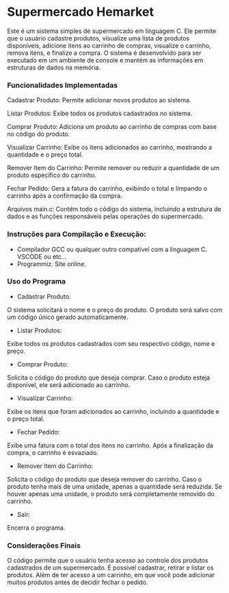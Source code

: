 
# Supermercado Hemarket

Este é um sistema simples de supermercado em linguagem C. Ele permite que o usuário cadastre produtos, visualize uma lista de produtos disponíveis, adicione itens ao carrinho de compras, visualize o carrinho, remova itens, e finalize a compra. O sistema é desenvolvido para ser executado em um ambiente de console e mantém as informações em estruturas de dados na memória.

### Funcionalidades Implementadas
Cadastrar Produto: Permite adicionar novos produtos ao sistema.

Listar Produtos: Exibe todos os produtos cadastrados no sistema.

Comprar Produto: Adiciona um produto ao carrinho de compras com base no código do produto.

Visualizar Carrinho: Exibe os itens adicionados ao carrinho, mostrando a quantidade e o preço total.

Remover Item do Carrinho: Permite remover ou reduzir a quantidade de um produto específico do carrinho.

Fechar Pedido: Gera a fatura do carrinho, exibindo o total e limpando o carrinho após a confirmação da compra.

Arquivos main.c: Contém todo o código do sistema, incluindo a estrutura de dados e as funções responsáveis pelas operações do supermercado.

### Instruções para Compilação e Execução:
- Compilador GCC ou qualquer outro compatível com a linguagem C. VSCODE ou etc...
- Programmiz. Site online.


### Uso do Programa

- Cadastrar Produto:

O sistema solicitará o nome e o preço do produto.
O produto será salvo com um código único gerado automaticamente.
- Listar Produtos:

Exibe todos os produtos cadastrados com seu respectivo código, nome e preço.
- Comprar Produto:

Solicita o código do produto que deseja comprar.
Caso o produto esteja disponível, ele será adicionado ao carrinho.
- Visualizar Carrinho:

Exibe os itens que foram adicionados ao carrinho, incluindo a quantidade e o preço total.
- Fechar Pedido:

Exibe uma fatura com o total dos itens no carrinho.
Após a finalização da compra, o carrinho é esvaziado.
- Remover Item do Carrinho:

Solicita o código do produto que deseja remover do carrinho.
Caso o produto tenha mais de uma unidade, apenas a quantidade será reduzida. Se houver apenas uma unidade, o produto será completamente removido do carrinho.
- Sair:

Encerra o programa.

### Considerações Finais

O código permite que o usuário tenha acesso ao controle dos produtos cadastrados de um supermercado. É possível cadastrar, retirar e listar os produtos. Além de ter acesso a um carrinho, em que você pode adicionar muitos produtos antes de decidir fechar o pedido.

